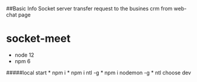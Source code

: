 ##Basic Info
    Socket server transfer request to the busines crm from web-chat page
# socket-meet
* node 12
* npm 6

#####local start
    * npm i 
    * npm i ntl -g
    * npm i nodemon -g
    * ntl 
    choose dev